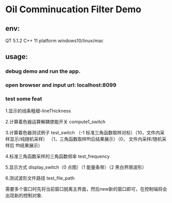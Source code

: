 # Oil Comminucation Filter Demo

## env:
QT 5.1.2
C++ 11
platform windows10/linux/mac

## usage:
### debug demo and run the app.
### open browser and input url: localhost:8099
### test some feat

1.显示的线条粗细-lineThickness

2.计算着色器运算解耦使能开关 compute1_switch

3.计算着色器测试例子  test_switch （-1 标准三角函数取样对标）（10，文件内采样显示/纯随机采样） （1，三角函数取样fft后结果展示）（0， 文件内采样/随机采样后 fft结果展示）

4.标准三角函数采样的三角函数频率 test_frequency

5.显示方式 display_switch（0 点图）（1 能量条带）（2 黑白界限波形）

6.测试波形文件路径 test_file_path

需要多个窗口时先将当前窗口脱离主界面，然后new新的窗口即可，在控制端将会出现新的控制对象.
  